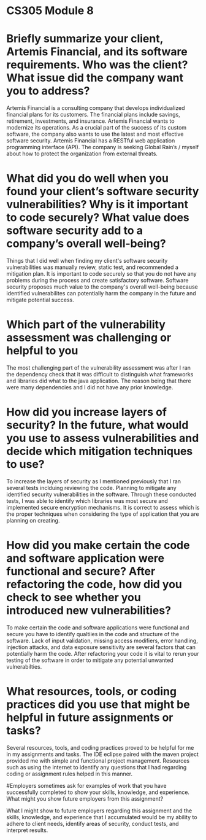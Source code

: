 # CS305 Module 8

# Briefly summarize your client, Artemis Financial, and its software requirements. Who was the client? What issue did the company want you to address?

Artemis Financial is a consulting company that develops individualized financial plans for its customers. The financial plans include savings, retirement, investments, and insurance. Artemis Financial wants to modernize its operations. As a crucial part of the success of its custom software, the company also wants to use the latest and most effective software security. Artemis Financial has a RESTful web application programming interface (API). The company is seeking Global Rain’s / myself about how to protect the organization from external threats.

# What did you do well when you found your client’s software security vulnerabilities? Why is it important to code securely? What value does software security add to a company’s overall well-being?

Things that I did well when finding my client's software security vulnerabilities was manually review, static test, and recommended a mitigation plan. It is important to code securely so that you do not have any problems during the process and create satisfactory software. Software security proposes much value to the company's overall well-being because identified vulnerabilites can potentially harm the company in the future and mitigate potential success. 

# Which part of the vulnerability assessment was challenging or helpful to you

The most challenging part of the vulnerability assessment was after I ran the dependency check that it was difficult to distinguish what frameworks and libraries did what to the java application. The reason being that there were many dependencies and I did not have any prior knowledge. 

# How did you increase layers of security? In the future, what would you use to assess vulnerabilities and decide which mitigation techniques to use?

To increase the layers of security as I mentioned previously that I ran several tests inclduing reviewing the code. Planning to mitigate any identified security vulnerabilities in the software. Through these conducted tests, I was able to identify which libraries was most secure and implemented secure encryption mechanisms. It is correct to assess which is the proper techniques when considering the type of application that you are planning on creating.

# How did you make certain the code and software application were functional and secure? After refactoring the code, how did you check to see whether you introduced new vulnerabilities?

To make certain the code and software applications were functional and secure you have to identify qualtiies in the code and structure of the software. Lack of input validation, missing access modifiers, error handling, injection attacks, and data exposure sensitivity are several factors that can potentially harm the code. After refactoring your code it is vital to rerun your testing of the software in order to mitigate any potential unwanted vulnerabilties. 

# What resources, tools, or coding practices did you use that might be helpful in future assignments or tasks?

Several resources, tools, and coding practices proved to be helpful for me in my assignments and tasks. The IDE eclipse paired with the maven project provided me with simple and functional project management. Resources such as using the internet to identify any questions that I had regarding coding or assignment rules helped in this manner.

#Employers sometimes ask for examples of work that you have successfully completed to show your skills, knowledge, and experience. What might you show future employers from this assignment?

What I might show to future employers regarding this assignment and the skills, knowledge, and experience that I accumulated would be my ability to adhere to client needs, identify areas of security, conduct tests, and interpret results. 

